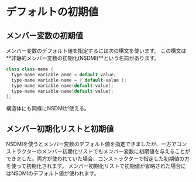 # デフォルトの初期値

## メンバー変数の初期値
メンバー変数のデフォルト値を指定するには次の構文を使います。
この構文は**非静的メンバー変数の初期化(NSDMI)**という名前があります。
```C++
class class-name {
  type-name variable-anme = default-value;
  type-name variable-name = { default-value };
  type-name variable-name(default-value);
  type-name variable-name{default-value};
};
```

構造体にも同様にNSDMIが使える。

## メンバー初期化リストと初期値
NSDMIを使うとメンバー変数のデフォルト値を指定できましたが、一方でコンストラクターのメンバー初期化リストでもメンバー変数に初期値を与えることができました。両方が使われていた場合、コンストラクターで指定した初期値の方を使って初期化されます。
メンバー初期化リストで初期値が省略された場合にはNSDMIのデフォルト値が使われます。

